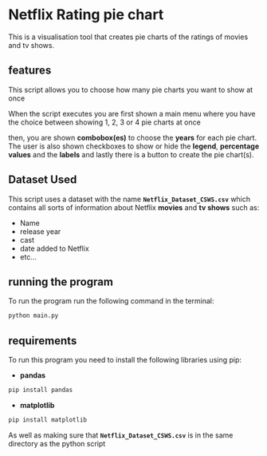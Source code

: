 # Netflix Rating pie chart

This is a visualisation tool that creates pie charts of the ratings of movies and tv shows.

## **features**

This script allows you to choose how many pie charts you want to show at once

When the script executes you are first shown a main menu where you have the choice between showing 1, 2, 3 or 4 pie charts at once

then, you are shown **combobox(es)** to choose the **years** for each pie chart. The user is also shown checkboxes to show or hide the **legend**, **percentage values** and the **labels** and lastly there is a button to create the pie chart(s).

## **Dataset Used**

This script uses a dataset with the name **`Netflix_Dataset_CSWS.csv`** which contains all sorts of information about Netflix **movies** and **tv shows** such as:

- Name
- release year
- cast
- date added to Netflix
- etc...

## **running the program**

To run the program run the following command in the terminal:

```bash
python main.py
```

## **requirements**

To run this program you need to install the following libraries using pip:

- **pandas**

```bash
pip install pandas
```

- **matplotlib**

```bash
pip install matplotlib
```

As well as making sure that **`Netflix_Dataset_CSWS.csv`** is in the same directory as the python script
